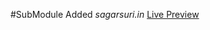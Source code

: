 
#SubModule Added *sagarsuri.in*
[Live Preview](https://sagrsuri.github.io/sagarsuri.in/SubModule/AmazonClone/index.html)
